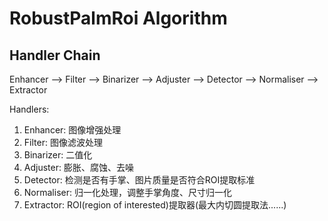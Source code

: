 # RobustPalmRoi Algorithm

## Handler Chain

Enhancer --> Filter --> Binarizer --> Adjuster --> Detector --> Normaliser --> Extractor

Handlers:

1. Enhancer: 图像增强处理
1. Filter: 图像滤波处理
1. Binarizer: 二值化
1. Adjuster: 膨胀、腐蚀、去噪
1. Detector: 检测是否有手掌、图片质量是否符合ROI提取标准
1. Normaliser: 归一化处理，调整手掌角度、尺寸归一化
1. Extractor: ROI(region of interested)提取器(最大内切圆提取法......)

